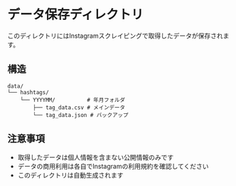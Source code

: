 # データ保存ディレクトリ

このディレクトリにはInstagramスクレイピングで取得したデータが保存されます。

## 構造

```
data/
└── hashtags/
    └── YYYYMM/          # 年月フォルダ
        ├── tag_data.csv # メインデータ
        └── tag_data.json # バックアップ
```

## 注意事項

- 取得したデータは個人情報を含まない公開情報のみです
- データの商用利用は各自でInstagramの利用規約を確認してください
- このディレクトリは自動生成されます